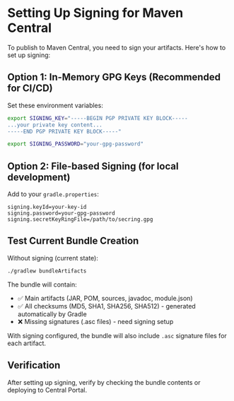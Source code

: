 # Setting Up Signing for Maven Central

To publish to Maven Central, you need to sign your artifacts. Here's how to set up signing:

## Option 1: In-Memory GPG Keys (Recommended for CI/CD)

Set these environment variables:

```bash
export SIGNING_KEY="-----BEGIN PGP PRIVATE KEY BLOCK-----
...your private key content...
-----END PGP PRIVATE KEY BLOCK-----"

export SIGNING_PASSWORD="your-gpg-password"
```

## Option 2: File-based Signing (for local development)

Add to your `gradle.properties`:

```properties
signing.keyId=your-key-id
signing.password=your-gpg-password
signing.secretKeyRingFile=/path/to/secring.gpg
```

## Test Current Bundle Creation

Without signing (current state):
```bash
./gradlew bundleArtifacts
```

The bundle will contain:
- ✅ Main artifacts (JAR, POM, sources, javadoc, module.json)
- ✅ All checksums (MD5, SHA1, SHA256, SHA512) - generated automatically by Gradle
- ❌ Missing signatures (.asc files) - need signing setup

With signing configured, the bundle will also include `.asc` signature files for each artifact.

## Verification

After setting up signing, verify by checking the bundle contents or deploying to Central Portal.